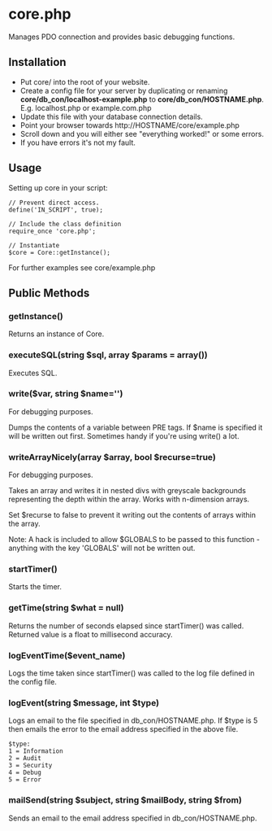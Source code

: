 # core.php #

Manages PDO connection and provides basic debugging functions.


## Installation ##

 *  Put core/ into the root of your website.
 *  Create a config file for your server by duplicating or renaming **core/db_con/localhost-example.php** to **core/db\_con/HOSTNAME.php**. E.g. localhost.php or example.com.php
 *  Update this file with your database connection details.
 *  Point your browser towards http://HOSTNAME/core/example.php
 *  Scroll down and you will either see "everything worked!" or some errors.
 *  If you have errors it's not my fault.


## Usage ##

Setting up core in your script:

    // Prevent direct access.
    define('IN_SCRIPT', true);

    // Include the class definition
    require_once 'core.php';

    // Instantiate
    $core = Core::getInstance();

For further examples see core/example.php





## Public Methods ##


### getInstance() ###


Returns an instance of Core.



### executeSQL(string $sql, array $params = array()) ###

Executes SQL.



### write($var, string $name='') ###

For debugging purposes.

Dumps the contents of a variable between PRE tags. If $name is specified it will be written out first. Sometimes handy if you're using write() a lot.



### writeArrayNicely(array $array, bool $recurse=true) ###

For debugging purposes.

Takes an array and writes it in nested divs with greyscale backgrounds representing the depth within the array. Works with n-dimension arrays. 

Set $recurse to false to prevent it writing out the contents of arrays within the array.

Note: A hack is included to allow $GLOBALS to be passed to this function - anything with the key 'GLOBALS' will not be written out.



### startTimer() ###

Starts the timer.



### getTime(string $what = null) ###

Returns the number of seconds elapsed since startTimer() was called. Returned value is a float to millisecond accuracy.



### logEventTime($event\_name) ###

Logs the time taken since startTimer() was called to the log file defined in the config file.



### logEvent(string $message, int $type) ###

Logs an email to the file specified in db\_con/HOSTNAME.php. If $type is 5 then emails the error to the email address specified in the above file.

    $type:
    1 = Information
    2 = Audit
    3 = Security
    4 = Debug
    5 = Error



### mailSend(string $subject, string $mailBody, string $from) ###

Sends an email to the email address specified in db\_con/HOSTNAME.php.
